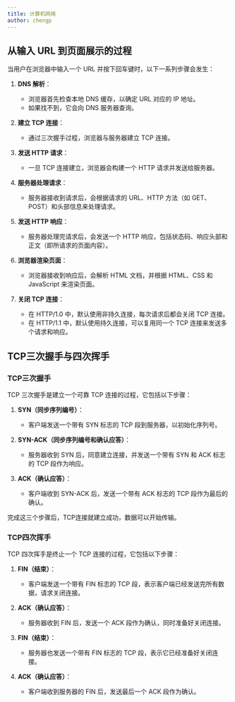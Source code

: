 ```yaml
---
title: 计算机网络
author: chengp
---
```



## 从输入 URL 到页面展示的过程

当用户在浏览器中输入一个 URL 并按下回车键时，以下一系列步骤会发生：

1. **DNS 解析**：
    - 浏览器首先检查本地 DNS 缓存，以确定 URL 对应的 IP 地址。
    - 如果找不到，它会向 DNS 服务器查询。

2. **建立 TCP 连接**：
    - 通过三次握手过程，浏览器与服务器建立 TCP 连接。

3. **发送 HTTP 请求**：
    - 一旦 TCP 连接建立，浏览器会构建一个 HTTP 请求并发送给服务器。

4. **服务器处理请求**：
    - 服务器接收到请求后，会根据请求的 URL、HTTP 方法（如 GET、POST）和头部信息来处理请求。

5. **发送 HTTP 响应**：
    - 服务器处理完请求后，会发送一个 HTTP 响应，包括状态码、响应头部和正文（即所请求的页面内容）。

6. **浏览器渲染页面**：
    - 浏览器接收到响应后，会解析 HTML 文档，并根据 HTML、CSS 和 JavaScript 来渲染页面。

7. **关闭 TCP 连接**：
    - 在 HTTP/1.0 中，默认使用非持久连接，每次请求后都会关闭 TCP 连接。
    - 在 HTTP/1.1 中，默认使用持久连接，可以复用同一个 TCP 连接来发送多个请求和响应。



## TCP三次握手与四次挥手

### TCP三次握手

TCP 三次握手是建立一个可靠 TCP 连接的过程，它包括以下步骤：

1. **SYN（同步序列编号）**：
    - 客户端发送一个带有 SYN 标志的 TCP 段到服务器，以初始化序列号。

2. **SYN-ACK（同步序列编号和确认应答）**：
    - 服务器收到 SYN 后，同意建立连接，并发送一个带有 SYN 和 ACK 标志的 TCP 段作为响应。

3. **ACK（确认应答）**：
    - 客户端收到 SYN-ACK 后，发送一个带有 ACK 标志的 TCP 段作为最后的确认。

完成这三个步骤后，TCP连接就建立成功，数据可以开始传输。

### TCP四次挥手

TCP 四次挥手是终止一个 TCP 连接的过程，它包括以下步骤：

1. **FIN（结束）**：
    - 客户端发送一个带有 FIN 标志的 TCP 段，表示客户端已经发送完所有数据，请求关闭连接。

2. **ACK（确认应答）**：
    - 服务器收到 FIN 后，发送一个 ACK 段作为确认，同时准备好关闭连接。

3. **FIN（结束）**：
    - 服务器也发送一个带有 FIN 标志的 TCP 段，表示它已经准备好关闭连接。

4. **ACK（确认应答）**：
    - 客户端收到服务器的 FIN 后，发送最后一个 ACK 段作为确认。
